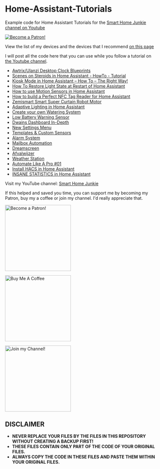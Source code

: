 # Home-Assistant-Tutorials
Example code for Home Assistant Tutorials for the [Smart Home Junkie channel on Youtube](https://www.youtube.com/c/smarthomejunkie)

<a href="https://www.patreon.com/bePatron?u=50155158" target="_blank"><img src="https://github.com/smarthomejunkie/Home-Assistant-Tutorials/blob/master/become-a-patron.png?raw=true" alt="Become a Patron!"></a>

View the list of my devices and the devices that I recommend [on this page](https://github.com/smarthomejunkie/MyDevices/)

I will post all the code here that you can use while you follow a tutorial on [the Youtube channel](https://www.youtube.com/c/smarthomejunkie).

* [Awtrix/Ulanzi Desktop Clock Blueprints](https://github.com/smarthomejunkie/Ulanzi-Awtrix-BluePrints)
* [Scenes on Steroids in Home Assistant - HowTo - Tutorial](https://github.com/smarthomejunkie/Home-Assistant-Tutorials/tree/master/Scenes-on-steroids-in-Home-Assistant-How-To-Tutorial)
* [Kiosk Mode in Home Assistant – How To – The Right Way!](https://github.com/smarthomejunkie/Home-Assistant-Tutorials/tree/master/Kiosk-Mode-in-Home-Assistant-How-To-The-Right-Way)
* [How To Restore Light State at Restart of Home Assistant](https://github.com/smarthomejunkie/Home-Assistant-Tutorials/tree/master/How-To-Restore-Light-State-at-Restart-of-Home-Assistant)
* [How to use Motion Sensors in Home Assistant](https://github.com/smarthomejunkie/Home-Assistant-Tutorials/tree/master/How-To-Use-Motion-Sensors-In-Home-Assistant)
* [How to build a Perfect NFC Tag Reader for Home Assistant](https://github.com/smarthomejunkie/Home-Assistant-Tutorials/tree/master/How-to-build-a-perfect-NFC-Tag-Reader-for-Home-Assistant)
* [Zemismart Smart Super Curtain Robot Motor](https://github.com/smarthomejunkie/Home-Assistant-Tutorials/tree/master/Zemismart-Smart-Super-Curtain-Robot-Motor)
* [Adaptive Lighting in Home Assistant](https://github.com/smarthomejunkie/Home-Assistant-Tutorials/tree/master/Adaptive-Lighting-In-Home-Assistant/)
* [Create your own Watering System](https://github.com/smarthomejunkie/Home-Assistant-Tutorials/tree/master/Create-Your-Own-Garden-Watering-System/)
* [Low Battery Warning Sensor](https://github.com/smarthomejunkie/Home-Assistant-Tutorials/tree/master/Low-Battery-Warning-Sensor)
* [Dwains Dashboard In-Depth](https://github.com/smarthomejunkie/Home-Assistant-Tutorials/tree/master/Dwains-Dashboard-In-Depth)
* [New Settings Menu](https://github.com/smarthomejunkie/Home-Assistant-Tutorials/tree/master/New-Settings-Menu)
* [Templates & Custom Sensors](https://github.com/smarthomejunkie/Home-Assistant-Tutorials/tree/master/Templates-and-Custom-Sensors)
* [Alarm System](https://github.com/smarthomejunkie/Home-Assistant-Tutorials/tree/master/Alarm-System) 
* [Mailbox Automation](https://github.com/smarthomejunkie/Home-Assistant-Tutorials/tree/master/Mailbox-Automation)
* [Dreamscreen](https://github.com/smarthomejunkie/Home-Assistant-Tutorials/tree/master/Dreamscreen)
* [Afvalwijzer](https://github.com/smarthomejunkie/Home-Assistant-Tutorials/tree/master/Afvalwijzer)
* [Weather Station](https://github.com/smarthomejunkie/Home-Assistant-Tutorials/tree/master/Weather-Station)
* [Automate Like A Pro #01](https://github.com/smarthomejunkie/Home-Assistant-Tutorials/tree/master/Automate-Like-A-Pro-001)
* [Install HACS in Home Assistant](https://github.com/smarthomejunkie/Home-Assistant-Tutorials/tree/master/HACS)
* [INSANE STATISTICS in Home Assistant](https://github.com/smarthomejunkie/Home-Assistant-Tutorials/tree/master/Insane-Statistics-In-Home-Assistant)

Visit my YouTube channel: [Smart Home Junkie](https://www.youtube.com/c/SmartHomeJunkie)

If this helped and saved you time, you can support me by becoming my Patron, buy my a coffee or join my channel. I'd really appreciate that.

<a href="https://www.patreon.com/bePatron?u=50155158" target="_blank"><img src="https://github.com/smarthomejunkie/Home-Assistant-Tutorials/blob/master/become-a-patron.png?raw=true" width="217" alt="Become a Patron!"></a>

<a href="https://ko-fi.com/smarthomejunkie" target="_blank"><img src="https://github.com/smarthomejunkie/Home-Assistant-Tutorials/blob/master/Ko-Fi-Logo.png?raw=true" alt="Buy Me A Coffee" width="217" ></a>

<a href="https://www.youtube.com/c/smarthomejunkie/join" target="_blank"><img src="https://github.com/smarthomejunkie/Home-Assistant-Tutorials/blob/master/Join-Logo.png?raw=true" width="217" alt="Join my Channel!"></a>

## DISCLAIMER
* **NEVER REPLACE YOUR FILES BY THE FILES IN THIS REPOSITORY WITHOUT CREATING A BACKUP FIRST!**
* **THESE FILES CONTAIN ONLY PART OF THE CODE OF YOUR ORIGINAL FILES.**
* **ALWAYS COPY THE CODE IN THESE FILES AND PASTE THEM WITHIN YOUR ORIGINAL FILES.**

